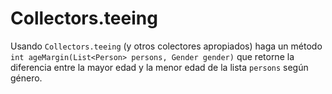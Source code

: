 # Collectors.teeing
Usando `Collectors.teeing` (y otros colectores apropiados) haga un método `int ageMargin(List<Person> persons, Gender gender)` que retorne la diferencia entre la mayor edad y la menor edad de la lista `persons` según género.
